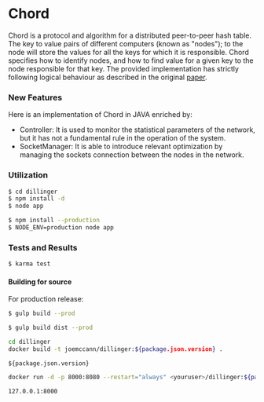 # Chord

Chord is a protocol and algorithm for a distributed peer-to-peer hash table. The key to value pairs of different computers (known as "nodes"); to the node will store the values for all the keys for which it is responsible. Chord specifies how to identify nodes, and how to find value for a given key to the node responsible for that key.
The provided implementation has strictly following logical behaviour as described in the original [paper].

### New Features
Here is an implementation of Chord in JAVA enriched by:
- Controller: It is used to monitor the statistical parameters of the network, but it has not a fundamental rule in the operation of the system.
- SocketManager: It is able to introduce relevant optimization by managing the sockets connection between the nodes in the network.

### Utilization

```sh
$ cd dillinger
$ npm install -d
$ node app
```


```sh
$ npm install --production
$ NODE_ENV=production node app
```

### Tests and Results

```sh
$ karma test
```
#### Building for source
For production release:
```sh
$ gulp build --prod
```

```sh
$ gulp build dist --prod
```

```sh
cd dillinger
docker build -t joemccann/dillinger:${package.json.version} .
```
 `${package.json.version}`

```sh
docker run -d -p 8000:8080 --restart="always" <youruser>/dillinger:${package.json.version}
```

```sh
127.0.0.1:8000
```

[paper]: <https://pdos.csail.mit.edu/papers/ton:chord/paper-ton.pdf>


